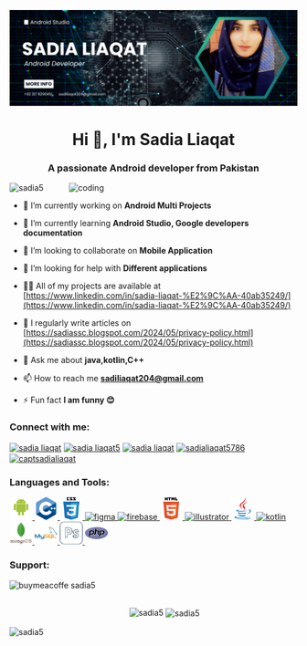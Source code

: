 ![logo](https://github.com/Sadi5/Sadi5/blob/main/git%20banner.png)

<h1 align="center">Hi 👋, I'm Sadia Liaqat</h1>
<h3 align="center">A passionate Android developer from Pakistan</h3>
<img align="right" alt="coding" width="400" src="https://user-images.githubusercontent.com/74038190/236119160-976a0405-caa7-470c-9356-16d43402ea0a.gif">

<p align="left"> <img src="https://komarev.com/ghpvc/?username=sadia5&label=Profile%20views&color=0e75b6&style=flat" alt="sadia5" /> </p>

- 🔭 I’m currently working on **Android Multi Projects**

- 🌱 I’m currently learning **Android Studio, Google developers documentation**

- 👯 I’m looking to collaborate on **Mobile Application**

- 🤝 I’m looking for help with **Different applications**

- 👨‍💻 All of my projects are available at [https://www.linkedin.com/in/sadia-liaqat-%E2%9C%AA-40ab35249/](https://www.linkedin.com/in/sadia-liaqat-%E2%9C%AA-40ab35249/)

- 📝 I regularly write articles on [https://sadiassc.blogspot.com/2024/05/privacy-policy.html](https://sadiassc.blogspot.com/2024/05/privacy-policy.html)

- 💬 Ask me about **java,kotlin,C++**

- 📫 How to reach me **sadiliaqat204@gmail.com**

- ⚡ Fun fact **I am funny 😊**

<h3 align="left">Connect with me:</h3>
<p align="left">
<a href="https://linkedin.com/in/sadia liaqat" target="blank"><img align="center" src="https://raw.githubusercontent.com/rahuldkjain/github-profile-readme-generator/master/src/images/icons/Social/linked-in-alt.svg" alt="sadia liaqat" height="30" width="40" /></a>
<a href="https://stackoverflow.com/users/sadia liaqat5" target="blank"><img align="center" src="https://raw.githubusercontent.com/rahuldkjain/github-profile-readme-generator/master/src/images/icons/Social/stack-overflow.svg" alt="sadia liaqat5" height="30" width="40" /></a>
<a href="https://fb.com/sadia liaqat" target="blank"><img align="center" src="https://raw.githubusercontent.com/rahuldkjain/github-profile-readme-generator/master/src/images/icons/Social/facebook.svg" alt="sadia liaqat" height="30" width="40" /></a>
<a href="https://instagram.com/sadialiaqat5786" target="blank"><img align="center" src="https://raw.githubusercontent.com/rahuldkjain/github-profile-readme-generator/master/src/images/icons/Social/instagram.svg" alt="sadialiaqat5786" height="30" width="40" /></a>
<a href="https://www.youtube.com/c/captsadialiaqat" target="blank"><img align="center" src="https://raw.githubusercontent.com/rahuldkjain/github-profile-readme-generator/master/src/images/icons/Social/youtube.svg" alt="captsadialiaqat" height="30" width="40" /></a>
</p>

<h3 align="left">Languages and Tools:</h3>
<p align="left"> <a href="https://developer.android.com" target="_blank" rel="noreferrer"> <img src="https://raw.githubusercontent.com/devicons/devicon/master/icons/android/android-original-wordmark.svg" alt="android" width="40" height="40"/> </a> <a href="https://www.w3schools.com/cpp/" target="_blank" rel="noreferrer"> <img src="https://raw.githubusercontent.com/devicons/devicon/master/icons/cplusplus/cplusplus-original.svg" alt="cplusplus" width="40" height="40"/> </a> <a href="https://www.w3schools.com/css/" target="_blank" rel="noreferrer"> <img src="https://raw.githubusercontent.com/devicons/devicon/master/icons/css3/css3-original-wordmark.svg" alt="css3" width="40" height="40"/> </a> <a href="https://www.figma.com/" target="_blank" rel="noreferrer"> <img src="https://www.vectorlogo.zone/logos/figma/figma-icon.svg" alt="figma" width="40" height="40"/> </a> <a href="https://firebase.google.com/" target="_blank" rel="noreferrer"> <img src="https://www.vectorlogo.zone/logos/firebase/firebase-icon.svg" alt="firebase" width="40" height="40"/> </a> <a href="https://www.w3.org/html/" target="_blank" rel="noreferrer"> <img src="https://raw.githubusercontent.com/devicons/devicon/master/icons/html5/html5-original-wordmark.svg" alt="html5" width="40" height="40"/> </a> <a href="https://www.adobe.com/in/products/illustrator.html" target="_blank" rel="noreferrer"> <img src="https://www.vectorlogo.zone/logos/adobe_illustrator/adobe_illustrator-icon.svg" alt="illustrator" width="40" height="40"/> </a> <a href="https://www.java.com" target="_blank" rel="noreferrer"> <img src="https://raw.githubusercontent.com/devicons/devicon/master/icons/java/java-original.svg" alt="java" width="40" height="40"/> </a> <a href="https://kotlinlang.org" target="_blank" rel="noreferrer"> <img src="https://www.vectorlogo.zone/logos/kotlinlang/kotlinlang-icon.svg" alt="kotlin" width="40" height="40"/> </a> <a href="https://www.mongodb.com/" target="_blank" rel="noreferrer"> <img src="https://raw.githubusercontent.com/devicons/devicon/master/icons/mongodb/mongodb-original-wordmark.svg" alt="mongodb" width="40" height="40"/> </a> <a href="https://www.mysql.com/" target="_blank" rel="noreferrer"> <img src="https://raw.githubusercontent.com/devicons/devicon/master/icons/mysql/mysql-original-wordmark.svg" alt="mysql" width="40" height="40"/> </a> <a href="https://www.photoshop.com/en" target="_blank" rel="noreferrer"> <img src="https://raw.githubusercontent.com/devicons/devicon/master/icons/photoshop/photoshop-line.svg" alt="photoshop" width="40" height="40"/> </a> <a href="https://www.php.net" target="_blank" rel="noreferrer"> <img src="https://raw.githubusercontent.com/devicons/devicon/master/icons/php/php-original.svg" alt="php" width="40" height="40"/> </a> </p>

<h3 align="left">Support:</h3>
<p><a href="https://www.buymeacoffee.com/buymeacoffe sadia5"> <img align="left" src="https://cdn.buymeacoffee.com/buttons/v2/default-yellow.png" height="50" width="210" alt="buymeacoffe sadia5" /></a></p><br><br>

<p><img align="left" src="https://github-readme-stats.vercel.app/api/top-langs?username=sadia5&show_icons=true&locale=en&layout=compact" alt="sadia5" /></p>

<p>&nbsp;<img align="center" src="https://github-readme-stats.vercel.app/api?username=sadia5&show_icons=true&locale=en" alt="sadia5" /></p>

<p><img align="center" src="https://github-readme-streak-stats.herokuapp.com/?user=sadia5&" alt="sadia5" /></p

